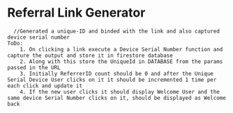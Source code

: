 # Referral Link Generator

      //Generated a unique-ID and binded with the link and also captured device serial number
    ToDo:
        1. On clicking a link execute a Device Serial Number function and capture the output and store it in firestore database
        2. Along with this store the UniqueId in DATABASE from the params passed in the URL
        3. Initially ReferrerID count should be 0 and after the Unique Serial Device User clicks on it it should be incremented 1 time per each click and update it
        4. If the new user clicks it should display Welcome User and the same device Serial Number clicks on it, should be displayed as Welcome back 
